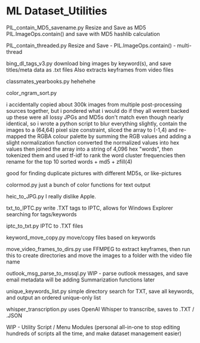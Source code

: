 # ML Dataset_Utilities

PIL_contain_MD5_savename.py
  Resize and Save as MD5
  PIL.ImageOps.contain()  and save with MD5 hashlib calculation

PIL_contain_threaded.py
  Resize and Save - PIL.ImageOps.contain() - multi-thread
  
bing_dl_tags_v3.py
  download bing images by keyword(s), and save titles/meta data as .txt files
  Also extracts keyframes from video files
  
classmates_yearbooks.py
  hehehehe

color_ngram_sort.py

  i accidentally copied about 300k images from multiple post-processing sources together, 
  but i pondered what i would do if they all werent backed up these were all lossy JPGs and MD5s don't match even though nearly identical, 
  so i wrote a python script to blur everything slightly, contain the images to a (64,64) pixel size constraint, 
  sliced the array to (-1,4) and re-mapped the RGBA  colour palette by summing the RGB values and adding a slight normalization function
  converted the normalized values into hex values then joined the array into a string of 4,096 hex "words", 
  then tokenized them and used tf-idf to rank the word cluster frequencies then rename for the top 10 sorted words + md5 + zfill(4)
  
  good for finding duplicate pictures with different MD5s, or like-pictures

colormod.py
  just a bunch of color functions for text output

heic_to_JPG.py
  I really dislike Apple.

txt_to_IPTC.py
  write .TXT tags to IPTC, allows for Windows Explorer searching for tags/keywords
  
iptc_to_txt.py
  IPTC to .TXT files

keyword_move_copy.py
  move/copy files based on keywords

move_video_frames_to_dirs.py
  use FFMPEG to extract keyframes, then run this to create directories and move the images to a folder with the video file name

outlook_msg_parse_to_mssql.py
  WIP - parse outlook messages, and save email metadata
  will be adding Summarization functions later

unique_keywords_list.py
  simple directory search for TXT, save all keywords, and output an ordered unique-only list

whisper_transcription.py
  uses OpenAI Whisper to transcribe, saves to .TXT / .JSON


WIP - Utility Script / Menu Modules (personal all-in-one to stop editing hundreds of scripts all the time, and make dataset management easier)
